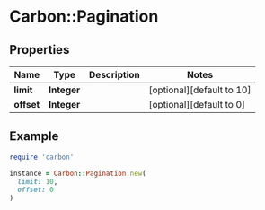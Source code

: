 # Carbon::Pagination

## Properties

| Name | Type | Description | Notes |
| ---- | ---- | ----------- | ----- |
| **limit** | **Integer** |  | [optional][default to 10] |
| **offset** | **Integer** |  | [optional][default to 0] |

## Example

```ruby
require 'carbon'

instance = Carbon::Pagination.new(
  limit: 10,
  offset: 0
)
```

